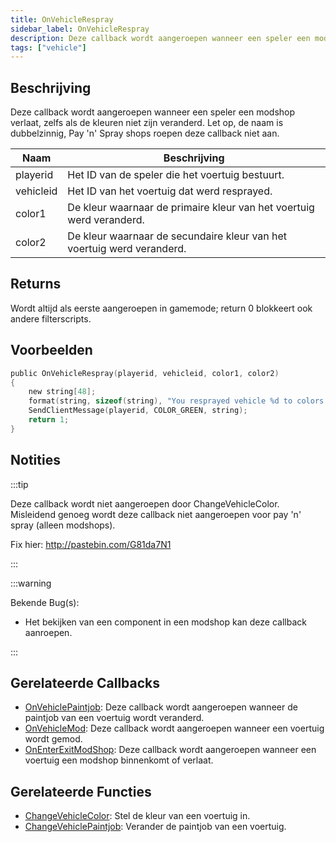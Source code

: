 ```yaml
---
title: OnVehicleRespray
sidebar_label: OnVehicleRespray
description: Deze callback wordt aangeroepen wanneer een speler een modshop verlaat, zelfs als de kleuren niet zijn veranderd.
tags: ["vehicle"]
---
```


## Beschrijving

Deze callback wordt aangeroepen wanneer een speler een modshop verlaat, zelfs als de kleuren niet zijn veranderd. Let op, de naam is dubbelzinnig, Pay 'n' Spray shops roepen deze callback niet aan.

| Naam      | Beschrijving                                                  |
| --------- | ------------------------------------------------------------ |
| playerid  | Het ID van de speler die het voertuig bestuurt.             |
| vehicleid | Het ID van het voertuig dat werd resprayed.                  |
| color1    | De kleur waarnaar de primaire kleur van het voertuig werd veranderd. |
| color2    | De kleur waarnaar de secundaire kleur van het voertuig werd veranderd. |

## Returns

Wordt altijd als eerste aangeroepen in gamemode; return 0 blokkeert ook andere filterscripts.

## Voorbeelden

```c
public OnVehicleRespray(playerid, vehicleid, color1, color2)
{
    new string[48];
    format(string, sizeof(string), "You resprayed vehicle %d to colors %d and %d!", vehicleid, color1, color2);
    SendClientMessage(playerid, COLOR_GREEN, string);
    return 1;
}
```

## Notities

:::tip

Deze callback wordt niet aangeroepen door ChangeVehicleColor. Misleidend genoeg wordt deze callback niet aangeroepen voor pay 'n' spray (alleen modshops).

Fix hier: http://pastebin.com/G81da7N1

:::

:::warning

Bekende Bug(s):

- Het bekijken van een component in een modshop kan deze callback aanroepen.

:::

## Gerelateerde Callbacks

- [OnVehiclePaintjob](OnVehiclePaintjob): Deze callback wordt aangeroepen wanneer de paintjob van een voertuig wordt veranderd.
- [OnVehicleMod](OnVehicleMod): Deze callback wordt aangeroepen wanneer een voertuig wordt gemod.
- [OnEnterExitModShop](OnEnterExitModShop): Deze callback wordt aangeroepen wanneer een voertuig een modshop binnenkomt of verlaat.

## Gerelateerde Functies

- [ChangeVehicleColor](../functions/ChangeVehicleColor): Stel de kleur van een voertuig in.
- [ChangeVehiclePaintjob](../functions/ChangeVehiclePaintjob): Verander de paintjob van een voertuig.
